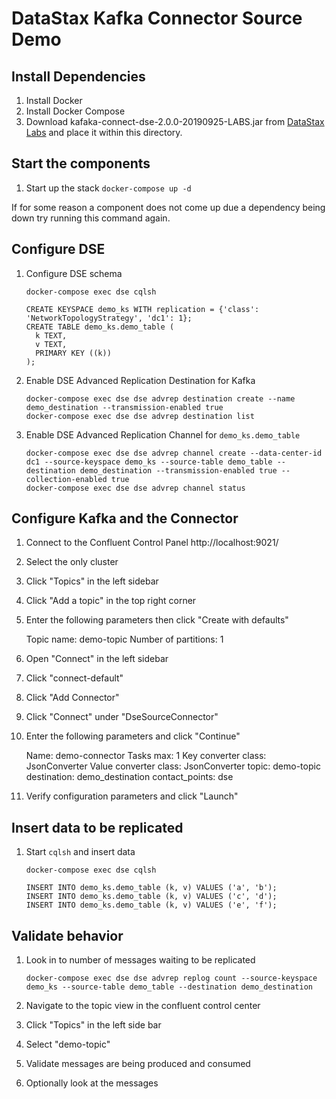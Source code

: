 # DataStax Kafka Connector Source Demo

## Install Dependencies

1. Install Docker
2. Install Docker Compose
3. Download kafaka-connect-dse-2.0.0-20190925-LABS.jar from [DataStax Labs]() and place it within this directory.

## Start the components
1. Start up the stack `docker-compose up -d`

If for some reason a component does not come up due a dependency being down try running this command again.

## Configure DSE
1. Configure DSE schema 
   
   ```
   docker-compose exec dse cqlsh
   ```
   
   ```
   CREATE KEYSPACE demo_ks WITH replication = {'class': 'NetworkTopologyStrategy', 'dc1': 1};
   CREATE TABLE demo_ks.demo_table (
     k TEXT,
     v TEXT,
     PRIMARY KEY ((k))
   );
   ```

2. Enable DSE Advanced Replication Destination for Kafka
   
   ```
   docker-compose exec dse dse advrep destination create --name demo_destination --transmission-enabled true
   docker-compose exec dse dse advrep destination list
   ```

3. Enable DSE Advanced Replication Channel for `demo_ks.demo_table`
   
   ```
   docker-compose exec dse dse advrep channel create --data-center-id dc1 --source-keyspace demo_ks --source-table demo_table --destination demo_destination --transmission-enabled true --collection-enabled true
   docker-compose exec dse dse advrep channel status
   ```

## Configure Kafka and the Connector
1. Connect to the Confluent Control Panel http://localhost:9021/
2. Select the only cluster
3. Click "Topics" in the left sidebar
4. Click "Add a topic" in the top right corner
5. Enter the following parameters then click "Create with defaults"
    
    Topic name: demo-topic
    Number of partitions: 1

6. Open "Connect" in the left sidebar
7. Click "connect-default"
8. Click "Add Connector"
9. Click "Connect" under "DseSourceConnector"
10. Enter the following parameters and click "Continue"

    Name: demo-connector
    Tasks max: 1
    Key converter class: JsonConverter
    Value converter class: JsonConverter
    topic: demo-topic
    destination: demo_destination
    contact_points: dse
11. Verify configuration parameters and click "Launch"

## Insert data to be replicated
1. Start `cqlsh` and insert data
    
    ```
    docker-compose exec dse cqlsh
    ```

    ```
    INSERT INTO demo_ks.demo_table (k, v) VALUES ('a', 'b');
    INSERT INTO demo_ks.demo_table (k, v) VALUES ('c', 'd');
    INSERT INTO demo_ks.demo_table (k, v) VALUES ('e', 'f');
    ```

## Validate behavior

1. Look in to number of messages waiting to be replicated
    
    ```
    docker-compose exec dse dse advrep replog count --source-keyspace demo_ks --source-table demo_table --destination demo_destination
    ```
2. Navigate to the topic view in the confluent control center
3. Click "Topics" in the left side bar
4. Select "demo-topic"
5. Validate messages are being produced and consumed
6. Optionally look at the messages

